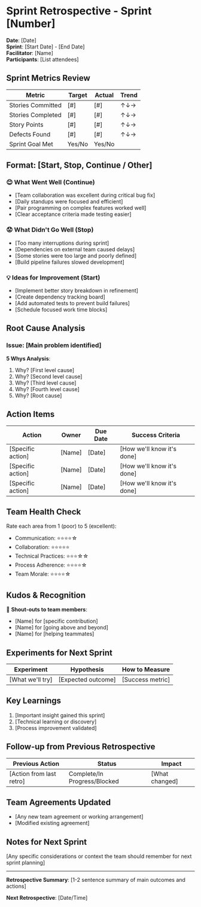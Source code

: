 # Sprint Retrospective - Sprint [Number]

**Date**: [Date]\
**Sprint**: [Start Date] - [End Date]\
**Facilitator**: [Name]\
**Participants**: [List attendees]

## Sprint Metrics Review

| Metric            | Target | Actual | Trend |
| ----------------- | ------ | ------ | ----- |
| Stories Committed | [#]    | [#]    | ↑↓→   |
| Stories Completed | [#]    | [#]    | ↑↓→   |
| Story Points      | [#]    | [#]    | ↑↓→   |
| Defects Found     | [#]    | [#]    | ↑↓→   |
| Sprint Goal Met   | Yes/No | Yes/No |       |

## Format: [Start, Stop, Continue / Other]

### 😊 What Went Well (Continue)

- [Team collaboration was excellent during critical bug fix]
- [Daily standups were focused and efficient]
- [Pair programming on complex features worked well]
- [Clear acceptance criteria made testing easier]

### 😟 What Didn't Go Well (Stop)

- [Too many interruptions during sprint]
- [Dependencies on external team caused delays]
- [Some stories were too large and poorly defined]
- [Build pipeline failures slowed development]

### 💡 Ideas for Improvement (Start)

- [Implement better story breakdown in refinement]
- [Create dependency tracking board]
- [Add automated tests to prevent build failures]
- [Schedule focused work time blocks]

## Root Cause Analysis

### Issue: [Main problem identified]

**5 Whys Analysis**:

1. Why? [First level cause]
2. Why? [Second level cause]
3. Why? [Third level cause]
4. Why? [Fourth level cause]
5. Why? [Root cause]

## Action Items

| Action            | Owner  | Due Date | Success Criteria           |
| ----------------- | ------ | -------- | -------------------------- |
| [Specific action] | [Name] | [Date]   | [How we'll know it's done] |
| [Specific action] | [Name] | [Date]   | [How we'll know it's done] |
| [Specific action] | [Name] | [Date]   | [How we'll know it's done] |

## Team Health Check

Rate each area from 1 (poor) to 5 (excellent):

- Communication: ⭐⭐⭐⭐☆
- Collaboration: ⭐⭐⭐⭐⭐
- Technical Practices: ⭐⭐⭐☆☆
- Process Adherence: ⭐⭐⭐⭐☆
- Team Morale: ⭐⭐⭐⭐☆

## Kudos & Recognition

🌟 **Shout-outs to team members**:

- [Name] for [specific contribution]
- [Name] for [going above and beyond]
- [Name] for [helping teammates]

## Experiments for Next Sprint

| Experiment       | Hypothesis         | How to Measure   |
| ---------------- | ------------------ | ---------------- |
| [What we'll try] | [Expected outcome] | [Success metric] |

## Key Learnings

1. [Important insight gained this sprint]
2. [Technical learning or discovery]
3. [Process improvement validated]

## Follow-up from Previous Retrospective

| Previous Action          | Status                       | Impact         |
| ------------------------ | ---------------------------- | -------------- |
| [Action from last retro] | Complete/In Progress/Blocked | [What changed] |

## Team Agreements Updated

- [Any new team agreement or working arrangement]
- [Modified existing agreement]

## Notes for Next Sprint

[Any specific considerations or context the team should remember for next sprint planning]

---

**Retrospective Summary**: [1-2 sentence summary of main outcomes and actions]

**Next Retrospective**: [Date/Time]
